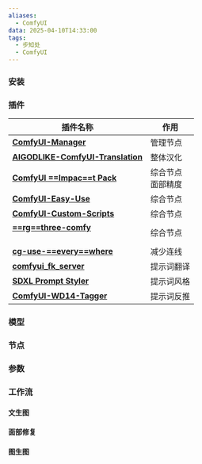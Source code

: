 ```yaml
---
aliases:
  - ComfyUI
data: 2025-04-10T14:33:00
tags:
  - 步知处
  - ComfyUI
---
```

### 安装
### 插件

| 插件名称                                                                                            | 作用           |
| ----------------------------------------------------------------------------------------------- | ------------ |
| [**ComfyUI-Manager**](https://github.com/ltdrdata/ComfyUI-Manager)                              | 管理节点         |
| [**AIGODLIKE-ComfyUI-Translation**](https://github.com/AIGODLIKE/AIGODLIKE-COMFYUI-TRANSLATION) | 整体汉化         |
| [**ComfyUI ==Impac==t Pack**](https://github.com/ltdrdata/ComfyUI-Impact-Pack)<br>              | 综合节点<br>面部精度 |
| [**ComfyUI-Easy-Use**](https://github.com/yolain/ComfyUI-Easy-Use)                              | 综合节点         |
| [**ComfyUI-Custom-Scripts**](https://github.com/pythongosssss/ComfyUI-Custom-Scripts)           | 综合节点         |
| [**==rg==three-comfy**](https://github.com/rgthree/rgthree-comfy)<br><br>                       | 综合节点         |
| [**cg-use-==every==where**](https://github.com/chrisgoringe/cg-use-everywhere)                  | 减少连线         |
| [**comfyui_fk_server**](https://github.com/juehackr/comfyui_fk_server)<br>                      | 提示词翻译        |
| [**SDXL Prompt Styler**](https://github.com/twri/sdxl_prompt_styler)                            | 提示词风格        |
| [**ComfyUI-WD14-Tagger**](https://github.com/pythongosssss/ComfyUI-WD14-Tagger)                 | 提示词反推        |

### 模型
### 节点
### 参数
### 工作流
#### 文生图
#### 面部修复
#### 图生图

